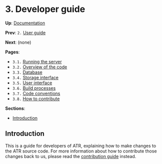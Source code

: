 # 3. Developer guide

**Up**: [Documentation](.)

**Prev**: `2.` [User guide](user-guide)

**Next**: (none)

**Pages**:

* `3.1.` [Running the server](running-the-server)
* `3.2.` [Overview of the code](overview-of-the-code)
* `3.3.` [Database](database)
* `3.4.` [Storage interface](storage-interface)
* `3.5.` [User interface](user-interface)
* `3.6.` [Build processes](build-processes)
* `3.7.` [Code conventions](code-conventions)
* `3.8.` [How to contribute](how-to-contribute)

**Sections**:

* [Introduction](#introduction)

## Introduction

This is a guide for developers of ATR, explaining how to make changes to the ATR source code. For more information about how to contribute those changes back to us, please read the [contribution guide](how-to-contribute) instead.

